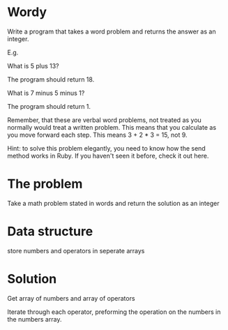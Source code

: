 # Wordy
Write a program that takes a word problem and returns the answer as an integer.

E.g.

What is 5 plus 13?

The program should return 18.

What is 7 minus 5 minus 1?

The program should return 1.

Remember, that these are verbal word problems, not treated as you normally would treat a written problem. This means that you calculate as you move forward each step. This means 3 + 2 * 3 = 15, not 9.

Hint: to solve this problem elegantly, you need to know how the send method works in Ruby. If you haven't seen it before, check it out here.

# The problem
Take a math problem stated in words and return the solution as an integer

# Data structure
store numbers and operators in seperate arrays

# Solution

Get array of numbers and array of operators

Iterate through each operator, preforming the operation on the numbers in the numbers array.
